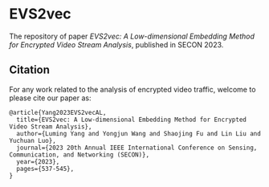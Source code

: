 # EVS2vec
The repository of paper *EVS2vec: A Low-dimensional Embedding Method for Encrypted Video Stream Analysis*, published in SECON 2023. 

## Citation
For any work related to the analysis of encrypted video traffic, welcome to please cite our paper as:
```
@article{Yang2023EVS2vecAL,
  title={EVS2vec: A Low-dimensional Embedding Method for Encrypted Video Stream Analysis},
  author={Luming Yang and Yongjun Wang and Shaojing Fu and Lin Liu and Yuchuan Luo},
  journal={2023 20th Annual IEEE International Conference on Sensing, Communication, and Networking (SECON)},
  year={2023},
  pages={537-545},
}
```
